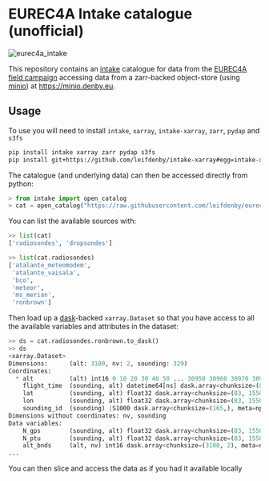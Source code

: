 # EUREC4A Intake catalogue (unofficial)

![eurec4a_intake](https://github.com/leifdenby/eurec4a-intake/workflows/eurec4a_intake/badge.svg)

This repository contains an [intake](https://github.com/intake/intake)
catalogue for data from the [EUREC4A field campaign](http://eurec4a.eu/)
accessing data from a zarr-backed object-store (using
[minio](https://min.io)) at https://minio.denby.eu.


## Usage

To use you will need to install `intake`, `xarray`, `intake-xarray`,
`zarr`, `pydap` and `s3fs`

```bash
pip install intake xarray zarr pydap s3fs
pip install git+https://github.com/leifdenby/intake-xarray#egg=intake-xarray
```

The catalogue (and underlying data) can then be accessed directly from python:

```python
> from intake import open_catalog
> cat = open_catalog("https://raw.githubusercontent.com/leifdenby/eurec4a-intake/master/catalog.yml")
```

You can list the available sources with:
```python
>> list(cat)
['radiosondes', 'dropsondes']

>> list(cat.radiosondes)
['atalante_meteomodem',
 'atalante_vaisala',
 'bco',
 'meteor',
 'ms_merian',
 'ronbrown']
```

Then load up a [dask](https://github.com/dask/dask)-backed `xarray.Dataset` so
that you have access to all the available variables and attributes in the
dataset:

```python
>> ds = cat.radiosondes.ronbrown.to_dask()
>> ds
<xarray.Dataset>
Dimensions:      (alt: 3100, nv: 2, sounding: 329)
Coordinates:
  * alt          (alt) int16 0 10 20 30 40 50 ... 30950 30960 30970 30980 30990
    flight_time  (sounding, alt) datetime64[ns] dask.array<chunksize=(83, 775), meta=np.ndarray>
    lat          (sounding, alt) float32 dask.array<chunksize=(83, 1550), meta=np.ndarray>
    lon          (sounding, alt) float32 dask.array<chunksize=(83, 1550), meta=np.ndarray>
    sounding_id  (sounding) |S1000 dask.array<chunksize=(165,), meta=np.ndarray>
Dimensions without coordinates: nv, sounding
Data variables:
    N_gps        (sounding, alt) float32 dask.array<chunksize=(83, 1550), meta=np.ndarray>
    N_ptu        (sounding, alt) float32 dask.array<chunksize=(83, 1550), meta=np.ndarray>
    alt_bnds     (alt, nv) int16 dask.array<chunksize=(3100, 2), meta=np.ndarray>
...
```

You can then slice and access the data as if you had it available locally

